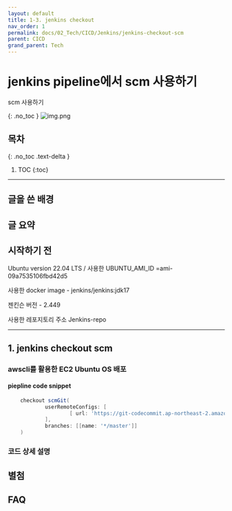 ```yaml
---
layout: default
title: 1-3. jenkins checkout
nav_order: 1
permalink: docs/02_Tech/CICD/Jenkins/jenkins-checkout-scm
parent: CICD
grand_parent: Tech
---
```


# jenkins pipeline에서 scm 사용하기

scm 사용하기

{: .no_toc }
![img.png](img.png)

## 목차
{: .no_toc .text-delta }

1. TOC
{:toc}

---

## 글을 쓴 배경



## 글 요약


## 시작하기 전

Ubuntu version 22.04 LTS / 사용한 UBUNTU_AMI_ID =ami-09a7535106fbd42d5

사용한 docker image - jenkins/jenkins:jdk17 

젠킨슨 버전 - 2.449

사용한 레포지토리 주소 Jenkins-repo

---

## 1. jenkins checkout scm


### awscli를 활용한 EC2 Ubuntu OS 배포

#### piepline code snippet
```groovy
    checkout scmGit(
            userRemoteConfigs: [
                    [ url: 'https://git-codecommit.ap-northeast-2.amazonaws.com/v1/repos/portal-int-api-cloud']
            ],
            branches: [[name: '*/master']]
    )
```

### 코드 상세 설명

## 별첨

## FAQ
